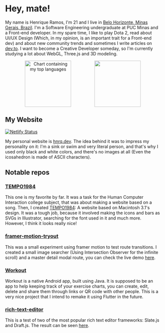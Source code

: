 # Hey, mate!

My name is Henrique Ramos, I'm 21 and I live in [Belo Horizonte, Minas Gerais, Brazil](https://goo.gl/maps/ydd9TSyMcLFzpgbv9). I'm a Software Engineering undergraduate at PUC Minas and a Front-end developer. In my spare time, I like to play Dota 2, read about UI/UX Design (Which, in my opinion, is an important trait for a Front-end dev) and about new community trends and sometimes I write articles on [dev.to](https://dev.to/hnrq). I want to become a Creative Developer someday, so I'm currently studying a lot about WebGL, Three.js and 3D modeling.


<p align="center">
  <img align="center" src="https://github-readme-stats.vercel.app/api/top-langs?username=hnrq&show_icons=true&layout=compact&locale=en&theme=dark" height="150" alt="Chart containing my top languages" style="margin-right: 2rem;" />
  &nbsp;&nbsp;&nbsp;&nbsp;&nbsp;&nbsp;&nbsp;&nbsp;&nbsp;
  <img align="center" src="https://github-readme-stats.vercel.app/api?username=hnrq&show_icons=true&locale=en&layout=compact&theme=dark" height="150" alt="" />
</p>

## My Website

[![Netlify Status](https://api.netlify.com/api/v1/badges/c9cb4ce1-e706-454b-8169-d52fb4719e59/deploy-status)](https://hnrq.dev/)

My personal website is [hnrq.dev](https://hnrq.dev). The idea behind it was to impress my personality on it: I'm a sink or swim and very literal person, and that's why I used only black and white colors, and there's no images at all (Even the icosahedron is made of ASCII characters).

## Notable repos

### [TEMPO1984](https://github.com/hnrq/TEMPO1984)
This one is my favorite by far. It was a task for the Human Computer Interaction college subject, that was about making a website based on a song. Then, I created [TEMPO1984](https://hnrq.github.io/TEMPO1984): A website based on Macintosh 3.1's design. It was a tough job, because it involved making the icons and bars as SVGs in Illustrator, searching for the font used in it and much more. However, I think it looks really nice!

### [framer-motion-tryout](https://github.com/hnrq/framer-motion-tryout)
This was a small experiment using framer motion to test route transitions. I created a small image searcher (Using Intersection Observer for the infinite scroll) and a master detail modal route, you can check the live demo [here](https://hnrq.github.io/framer-motion-tryout/).

### [Workout](https://github.com/hnrq/workout)
Workout is a native Android app, built using Java. It is supposed to be an app to help keeping track of your exercise charts, you can create, edit, delete and share them through links or QR code with other people. This is a very nice project that I intend to remake it using Flutter in the future.

### [rich-text-editor](https://github.com/hnrq/rich-text-editor)
This is a test of two of the most popular rich text editor frameworks: Slate.js and Draft.js. The result can be seen [here](https://slate-editor.herokuapp.com/#/slate).
